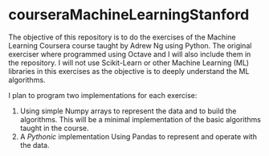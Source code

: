 # courseraMachineLearningStanford

The objective of this repository is to do the exercises of the Machine Learning
Coursera course taught by Adrew Ng using Python. The original exerciser where
programmed using Octave and I will also include them in the repository.
I will not use Scikit-Learn or other Machine Learning (ML) libraries in this
exercises as the objective is to deeply understand the ML algorithms.

I plan to program two implementations for each exercise:
1. Using simple Numpy arrays to represent the data and to build the algorithms.
   This will be a minimal implementation of the basic algorithms taught in the
   course.
2. A *Pythonic* implementation Using Pandas to represent and operate with the
   data.
